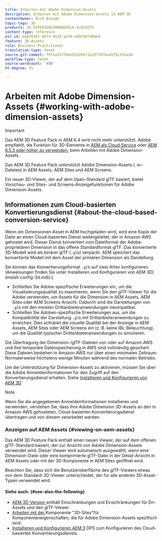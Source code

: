 ```yaml
---
title: Arbeiten mit Adobe Dimension-Assets
description: Arbeiten mit Adobe Dimension-Assets in AEM 3D
contentOwner: Rick Brough
topic-tags: 3D
products: SG_EXPERIENCEMANAGER/6.4/ASSETS
content-type: reference
exl-id: be8f6361-607d-4529-aef0-e8978dfd04b4
feature: 3D-Assets
role: Business Practitioner
translation-type: tm+mt
source-git-commit: f9faa357f8de92d205f1a297767ba4176cfd1e10
workflow-type: tm+mt
source-wordcount: '498'
ht-degree: 1%

---
```


# Arbeiten mit Adobe Dimension-Assets {#working-with-adobe-dimension-assets}

>[!IMPORTANT]
>
>Das AEM 3D Feature Pack in AEM 6.4 wird nicht mehr unterstützt. Adobe empfiehlt, die Funktion für 3D-Elemente in [AEM als Cloud Service](https://experienceleague.adobe.com/docs/experience-manager-cloud-service/assets/dynamicmedia/assets-3d.html#dynamicmedia) oder [AEM 6.5.3 oder höher zu verwenden.](https://experienceleague.adobe.com/docs/experience-manager-65/assets/dynamic/assets-3d.html#dynamic) beim Arbeiten mit Adobe Dimension-Assets.

Das AEM 3D Feature Pack unterstützt Adobe Dimension-Assets (`.dn`-Dateien) in AEM Assets, AEM Sites und AEM Screens.

Ein neuer 3D-Viewer, der auf dem Open-Standard glTF basiert, bietet Vorschau- und Sites- und Screens-Anzeigefunktionen für Adobe Dimension-Assets.

## Informationen zum Cloud-basierten Konvertierungsdienst {#about-the-cloud-based-conversion-service}

Wenn ein Dimensionen-Asset in AEM hochgeladen wird, wird eine Kopie der Datei an einen Cloud-basierten Dienst weitergeleitet, der in Amazon AWS gehostet wird. Dieser Dienst konvertiert vom Dateiformat der Adobe-proprietären Dimension in das offene Standardformat glTF. Das konvertierte 3D-Modell wird als binärer glTF (`.glb`) verpackt. AEM speichert das konvertierte Modell mit dem Asset der primären Dimension als Darstellung.

Sie können das Konvertierungsformat `.glb` auf zwei Arten konfigurieren (Anweisungen finden Sie unter Installieren und Konfigurieren von AEM 3D](install-config-3d.md)):[

* Schließen Sie Adobe-spezifische Erweiterungen ein, um die Visualisierungsqualität zu maximieren, wenn Sie den glTF-Viewer für die Adobe verwenden, um Assets für die Dimension in AEM Assets, AEM Sites oder AEM Screens Ansicht. Dadurch sind die Darstellungen von `.glb` mit den meisten Drittanbieteranwendungen inkompatibel.
* Schließen Sie Adoben-spezifische Erweiterungen aus, um die Kompatibilität der Darstellung `.glb` mit Drittanbieteranwendungen zu erreichen. Dies schränkt die visuelle Qualität bei der Anzeige in AEM Assets, AEM Sites oder AEM Screens ein (z. B. keine IBL-Beleuchtung), um die Qualität typischer Drittanbieteranwendungen zu simulieren.

Die Übertragung der Dimension-/glTF-Dateien von oder auf Amazon AWS und ihre temporäre Datenspeicherung in AWS sind vollständig gesichert. Diese Dateien bestehen in Amazon AWS nur über einen minimalen Zeitraum. Normalerweise höchstens wenige Minuten während des normalen Betriebs.

Um die Unterstützung für Dimension-Assets zu aktivieren, müssen Sie über die Adobe Anmeldeinformationen für den Zugriff auf den Konvertierungsdienst erhalten. Siehe [Installieren und Konfigurieren von AEM 3D](install-config-3d.md).

>[!NOTE]
>
>Wenn Sie die angegebenen Anmeldeinformationen installieren und verwenden, verstehen Sie, dass Ihre Adobe Dimension 3D-Assets an den in Amazon AWS gehosteten, Cloud-basierten Konvertierungsdienst übertragen und von diesem verarbeitet werden.

### Anzeigen auf AEM Assets {#viewing-on-aem-assets}

Das AEM 3D Feature Pack enthält einen neuen Viewer, der auf dem offenen glTF-Standard basiert, der zur Ansicht von Adobe Dimension-Assets verwendet wird. Dieser Viewer wird automatisch ausgewählt, wenn eine Dimension-Datei oder eine komprimierte glTF-Datei in der Detail-Ansicht in AEM Assets oder mit der 3D-Komponente in AEM Sites geöffnet wird.

Beachten Sie, dass sich die Benutzeroberfläche des glTF-Viewers etwas von dem Standard-3D-Viewer unterscheidet, der für alle anderen 3D-Asset-Typen verwendet wird.

#### Siehe auch: {#see-also-the-following}

* [AEM 3D-Version ](/help/release-notes/aem3d-release-notes.md) enthält Einschränkungen und Einschränkungen für Dn-Assets und den glTF-Viewer.
* [Arbeiten mit der ](using-the-3d-sites-component.md) Komponente &quot;3D-Sites&quot;für Komponenteneigenschaften, die für Adobe Dimension-Assets spezifisch sind.
* [Installieren und Konfigurieren AEM 3](install-config-3d.md) DPS zum Konfigurieren des Cloud-basierten Konvertierungsdiensts.
